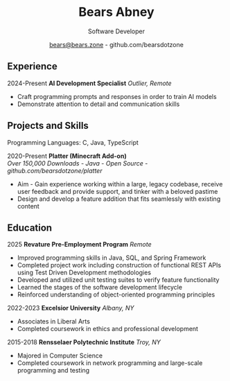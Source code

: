 # <center>Bears Abney</center>
<center>Software Developer

bears@bears.zone - github.com/bearsdotzone</center>
## Experience
2024-Present **AI Development Specialist** *Outlier, Remote*
* Craft programming prompts and responses in order to train AI models
* Demonstrate attention to detail and communication skills

<!-- Crafting and answering questions related to computer science in order to help train AI models
Evaluating and ranking code generated by AI models

Ability to articulate complex concepts fluently in English
Excellent attention to detail, including grammar, punctuation, and style guidelines -->

<!-- **IT Support Specialist**\
2021-2021 *Thomas J Henry Law, San Antonio, TX*
* Monitored, categorized, and resolved hardware and software incidents
* Maintained detailed documentation
* Ensured the adherence of systems to policy
* Utilized remote control software to resolve issues with client systems
* Collaborated with third-parties to monitor and address issues and outages -->
<!-- * Managed the lifecycle of many tickets simultaneously -->

<!-- **Help Desk Consultant**\
2017-2019 *Rensselaer Polytechnic Institute, Troy, NY*
* Troubleshot and fixed software, hardware, and networking issues
* Collaborated across departments to prioritize and resolve internal and external issues
* Provided phone support and customer service to remote users
* Maintained systems, to include installing operating system and security updates -->
<!-- * Developed working knowledge in resolving common issues, hastening issue resolution -->
<!-- * Communicated technical issues to both technical and non-technical stakeholders -->
<!-- * Documented technical procedures and maintained a knowledge base for users -->
<!-- * Employed Zendesk to report and document user issues -->



<!-- When generating the pdf, insert a page break here. -->
<!-- <div style="break-after:page"></div> -->

## Projects and Skills
Programming Languages: C, Java, TypeScript
<!-- Technologies: Docker, REST, SQL -->
<!-- ## Blog
*Ghost Blog* - *Open Source* - *Self-Hosted*

2020-Present
* Learning Goal - Develop technical and expository writing skills.
* Convey technical information in a digestible format for non-technical readers.
* Explore in depth topics of interest. -->

<!-- ## Dot Matrix Printer Refurbishment
*Environmentally Conscious* - *Legacy Hardware*

2022-Present
* Learning Goal - Learn about print servers and hardware deployment.
* Restore to usefulness otherwise inoperable hardware.
* Study the mechanics of impact printers. -->

<!-- ## Internet League Blaseball Fans Web Ring
*Open Source* - *Next.js* - *Continuous Integration* - *Community Focus*

2022-2023
* Learning Goal - Study web development technologies, continuous integration, and lambda functions.
* Host, secure, and develop a Next.js based community forum.
* Introduce others to the fundamentals of web development and self expression on the internet. -->

<!-- ## Paper Trail
*Inventory Management System* - *TypeScript* - *SvelteKit* - *SQL* - *Docker* - *Open Source*
*github.com/bearsdotzone/paper-trail*

2022-Present
* Learning Goal - Develop full stack skills and adopt new web frameworks
* Ensure data security and privacy for the end user
* Provide a functional and intuitive interface for management and search -->

2020-Present **Platter (Minecraft Add-on)**\
*Over 150,000 Downloads* - *Java* - *Open Source* - *github.com/bearsdotzone/platter*
* Aim - Gain experience working within a large, legacy codebase, receive user feedback and provide support, and tinker with a beloved pastime
* Design and develop a feature addition that fits seamlessly with existing content
<!-- * Gain deeper understanding of the systems and technology that power a favorite pastime -->

<!-- ## Proxmox Homelab
*Hypervisor* - *Open Source* - *Reliability*

2015-Present
* Learning Goal - Gain experience with virtualization, clustering, container, storage, and networking technologies
* Serve files from a ZFS pool, maintain 3-2-1 backup policies on all devices.
* Host web and game servers, providing a professional level of service to various internet communities
* Consists of a Proxmox hypervisor managing Docker images, network attached storage, routing, and virtual machines for standalone applications -->

<!-- ## VyOS Home Network
*CLI* - *Reliability*

2020-2023
* Learning Goal - Gain understanding of networking while keeping my home network secure and functional.
* Consists of a VyOS based software router including a DMZ to separate out public traffic from private, zone based firewalls, and DNS, DHCP, VPN, and NAT services for the local network.  -->

## Education
2025 **Revature Pre-Employment Program** *Remote*
- Improved programming skills in Java, SQL, and Spring Framework
- Completed project work including construction of functional REST APIs using Test Driven Development methodologies
- Developed and utilized unit testing suites to verify feature functionality
- Learned the stages of the software development lifecycle
- Reinforced understanding of object-oriented programming principles
<!-- - Leveraged Java APIs to write algorithms to solve various challenges and problem sets -->
<!-- - Completed 108 Coding Activities
- Showcased understanding of concepts through fourteen (14) evaluations -->

<!-- 2024 *Cognizant Skills Accelerator*
* Certified Cognizant Java Full Stack Developer
* Completed coursework in aspect-oriented programming, parallel computing, and REST and Web APIs
* Created projects using Spring Framework, JUnit, and Mockito -->
2022-2023 **Excelsior University** *Albany, NY*
* Associates in Liberal Arts
* Completed coursework in ethics and professional development

2015-2018 **Rensselaer Polytechnic Institute** *Troy, NY*
* Majored in Computer Science
* Completed coursework in network programming and large-scale programming and testing

<!-- **US Cyber Patriot**\
2012-2015 *San Antonio, TX*
* Secured Windows and Linux servers using cybersecurity best practices
* Mentored junior teams, teaching the OSI model, network security, and Cisco networking
* Led a team to state-wide award and recognition -->
